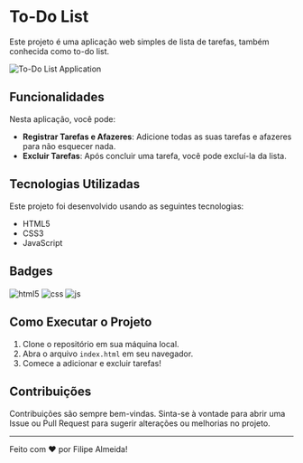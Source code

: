 # To-Do List

Este projeto é uma aplicação web simples de lista de tarefas, também conhecida como to-do list.

![To-Do List Application](https://user-images.githubusercontent.com/103292859/204194481-58b0a0e7-ce72-4344-bef4-59280293d158.jpeg)

## Funcionalidades

Nesta aplicação, você pode:

- **Registrar Tarefas e Afazeres**: Adicione todas as suas tarefas e afazeres para não esquecer nada.
- **Excluir Tarefas**: Após concluir uma tarefa, você pode excluí-la da lista.

## Tecnologias Utilizadas

Este projeto foi desenvolvido usando as seguintes tecnologias:

- HTML5
- CSS3
- JavaScript

## Badges

<div style="display: inline_block">
  <img align="center" alt="html5" src="https://img.shields.io/badge/HTML5-E34F26?style=for-the-badge&logo=html5&logoColor=white" />
  <img align="center" alt="css" src="https://img.shields.io/badge/CSS3-1572B6?style=for-the-badge&logo=css3&logoColor=white" />
  <img align="center" alt="js" src="https://img.shields.io/badge/JavaScript-F7DF1E?style=for-the-badge&logo=javascript&logoColor=black" />
  <br>
</div>

## Como Executar o Projeto

1. Clone o repositório em sua máquina local.
2. Abra o arquivo `index.html` em seu navegador.
3. Comece a adicionar e excluir tarefas!

## Contribuições

Contribuições são sempre bem-vindas. Sinta-se à vontade para abrir uma Issue ou Pull Request para sugerir alterações ou melhorias no projeto.

---

Feito com ❤️ por Filipe Almeida!
